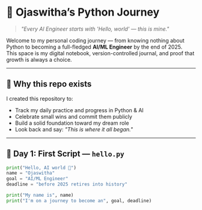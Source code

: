 # 🌟 Ojaswitha’s Python Journey

> *"Every AI Engineer starts with 'Hello, world' — this is mine."*

Welcome to my personal coding journey — from knowing nothing about Python to becoming a full-fledged **AI/ML Engineer** by the end of 2025.  
This space is my digital notebook, version-controlled journal, and proof that growth is always a choice.

---

## 🧠 Why this repo exists

I created this repository to:

- Track my daily practice and progress in Python & AI
- Celebrate small wins and commit them publicly
- Build a solid foundation toward my dream role
- Look back and say: *"This is where it all began."*

---

## 📅 Day 1: First Script — `hello.py`

```python
print("Hello, AI world 👋")
name = "Ojaswitha"
goal = "AI/ML Engineer"
deadline = "before 2025 retires into history"

print("My name is", name)
print("I'm on a journey to become an", goal, deadline)
